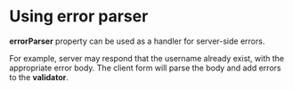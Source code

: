 # Using error parser

**errorParser** property can be used as a handler for server-side errors. 

For example, server may respond that the username already exist, with the appropriate error body.
The client form will parse the body and add errors to the **validator**.
